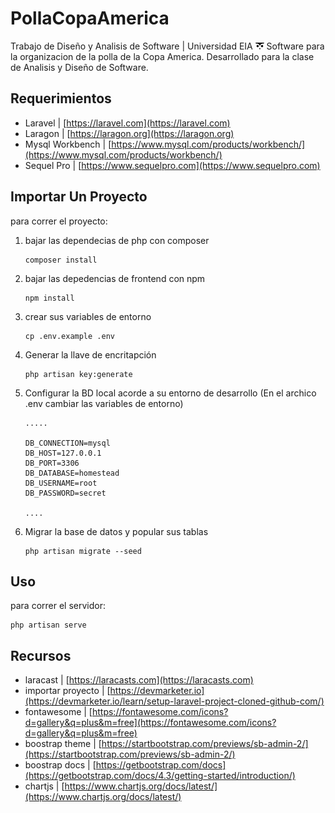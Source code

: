 # PollaCopaAmerica

Trabajo de Diseño y Analisis de Software | Universidad EIA ![logo eia](https://github.com/EIA-University/LogosEIA/blob/master/assets/png/logo-eia-icon.png?raw=true)
Software para la organizacion de la polla de la Copa America. Desarrollado para la clase de Analisis y Diseño de Software.


## Requerimientos
* Laravel | [https://laravel.com](https://laravel.com)
* Laragon | [https://laragon.org](https://laragon.org)
* Mysql Workbench | [https://www.mysql.com/products/workbench/](https://www.mysql.com/products/workbench/)
* Sequel Pro |   [https://www.sequelpro.com](https://www.sequelpro.com)


## Importar Un Proyecto
para correr el proyecto:

1. bajar las dependecias de php con composer
    ```
    composer install
    ```
2. bajar las depedencias de frontend con npm 
    ```
    npm install
    ```
4. crear sus variables de entorno 
    ```
    cp .env.example .env
    ```
5. Generar la llave de encritapción 
    ```
    php artisan key:generate
    ```
6. Configurar la BD local acorde a su entorno de desarrollo (En el archico .env  cambiar las variables de entorno)
    ```
    .....

    DB_CONNECTION=mysql
    DB_HOST=127.0.0.1
    DB_PORT=3306
    DB_DATABASE=homestead
    DB_USERNAME=root
    DB_PASSWORD=secret
    
    ....

    ```

7. Migrar la base de datos y popular sus tablas
    ```
    php artisan migrate --seed
    ```

## Uso
 para correr el servidor: 
 ```
 php artisan serve
 ```



## Recursos
* laracast | [https://laracasts.com](https://laracasts.com)
* importar proyecto | [https://devmarketer.io](https://devmarketer.io/learn/setup-laravel-project-cloned-github-com/)
* fontawesome | [https://fontawesome.com/icons?d=gallery&q=plus&m=free](https://fontawesome.com/icons?d=gallery&q=plus&m=free)
* boostrap theme | [https://startbootstrap.com/previews/sb-admin-2/](https://startbootstrap.com/previews/sb-admin-2/)
* boostrap docs | [https://getbootstrap.com/docs](https://getbootstrap.com/docs/4.3/getting-started/introduction/)
* chartjs   |  [https://www.chartjs.org/docs/latest/](https://www.chartjs.org/docs/latest/)



